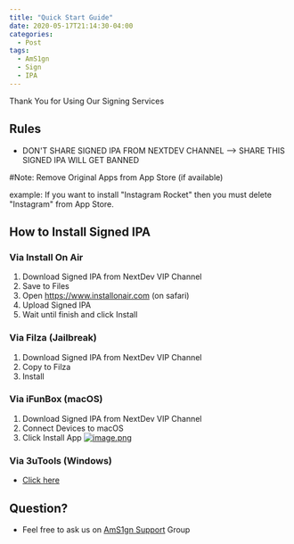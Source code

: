 ```yaml
---
title: "Quick Start Guide"
date: 2020-05-17T21:14:30-04:00
categories:
  - Post
tags:
  - AmS1gn
  - Sign
  - IPA
---
```


Thank You for Using Our Signing Services

## Rules
- DON'T SHARE SIGNED IPA FROM NEXTDEV CHANNEL --> SHARE THIS SIGNED IPA WILL GET BANNED

#Note: Remove Original Apps from App Store (if available)

example: If you want to install "Instagram Rocket" then you must delete "Instagram" from App Store.

## How to Install Signed IPA

### Via Install On Air
1. Download Signed IPA from NextDev VIP Channel
2. Save to Files
3. Open https://www.installonair.com (on safari)
4. Upload Signed IPA
5. Wait until finish and click Install


### Via Filza (Jailbreak)
1. Download Signed IPA from NextDev VIP Channel
2. Copy to Filza
3. Install


### Via iFunBox (macOS)
1. Download Signed IPA from NextDev VIP Channel
2. Connect Devices to macOS
3. Click Install App
[![image.png](https://i.postimg.cc/0j96TsHc/image.png)](https://postimg.cc/k6hXSkCb)


### Via 3uTools (Windows)
- [Click here](https://telegra.ph/How-to-Install-ipa-file-in-Unjailbroken-iPhone-Using-3uTools-12-15?r=39108171)

## Question?
- Feel free to ask us on [AmS1gn Support](https://t.me/AmS1gn) Group


[jekyll-docs]: https://jekyllrb.com/docs/home
[jekyll-gh]:   https://github.com/jekyll/jekyll
[jekyll-talk]: https://talk.jekyllrb.com/
